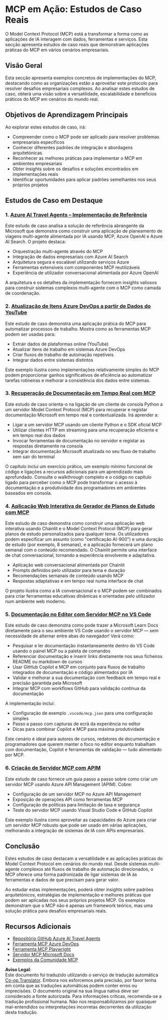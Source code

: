 <!--
CO_OP_TRANSLATOR_METADATA:
{
  "original_hash": "6940b1e931e51821b219aa9dcfe8c4ee",
  "translation_date": "2025-06-23T11:06:13+00:00",
  "source_file": "09-CaseStudy/README.md",
  "language_code": "pt"
}
-->
# MCP em Ação: Estudos de Caso Reais

O Model Context Protocol (MCP) está a transformar a forma como as aplicações de IA interagem com dados, ferramentas e serviços. Esta secção apresenta estudos de caso reais que demonstram aplicações práticas do MCP em vários cenários empresariais.

## Visão Geral

Esta secção apresenta exemplos concretos de implementações do MCP, destacando como as organizações estão a aproveitar este protocolo para resolver desafios empresariais complexos. Ao analisar estes estudos de caso, obterá uma visão sobre a versatilidade, escalabilidade e benefícios práticos do MCP em cenários do mundo real.

## Objetivos de Aprendizagem Principais

Ao explorar estes estudos de caso, irá:

- Compreender como o MCP pode ser aplicado para resolver problemas empresariais específicos
- Conhecer diferentes padrões de integração e abordagens arquitetónicas
- Reconhecer as melhores práticas para implementar o MCP em ambientes empresariais
- Obter insights sobre os desafios e soluções encontrados em implementações reais
- Identificar oportunidades para aplicar padrões semelhantes nos seus próprios projetos

## Estudos de Caso em Destaque

### 1. [Azure AI Travel Agents – Implementação de Referência](./travelagentsample.md)

Este estudo de caso analisa a solução de referência abrangente da Microsoft que demonstra como construir uma aplicação de planeamento de viagens multi-agente alimentada por IA usando MCP, Azure OpenAI e Azure AI Search. O projeto destaca:

- Orquestração multi-agente através do MCP
- Integração de dados empresariais com Azure AI Search
- Arquitetura segura e escalável utilizando serviços Azure
- Ferramentas extensíveis com componentes MCP reutilizáveis
- Experiência de utilizador conversacional alimentada por Azure OpenAI

A arquitetura e os detalhes da implementação fornecem insights valiosos para construir sistemas complexos multi-agente com o MCP como camada de coordenação.

### 2. [Atualização de Itens Azure DevOps a partir de Dados do YouTube](./UpdateADOItemsFromYT.md)

Este estudo de caso demonstra uma aplicação prática do MCP para automatizar processos de trabalho. Mostra como as ferramentas MCP podem ser usadas para:

- Extrair dados de plataformas online (YouTube)
- Atualizar itens de trabalho em sistemas Azure DevOps
- Criar fluxos de trabalho de automação repetíveis
- Integrar dados entre sistemas distintos

Este exemplo ilustra como implementações relativamente simples do MCP podem proporcionar ganhos significativos de eficiência ao automatizar tarefas rotineiras e melhorar a consistência dos dados entre sistemas.

### 3. [Recuperação de Documentação em Tempo Real com MCP](./docs-mcp/README.md)

Este estudo de caso orienta-o na ligação de um cliente de consola Python a um servidor Model Context Protocol (MCP) para recuperar e registar documentação Microsoft em tempo real e contextualizada. Irá aprender a:

- Ligar a um servidor MCP usando um cliente Python e o SDK oficial MCP
- Utilizar clientes HTTP em streaming para uma recuperação eficiente e em tempo real dos dados
- Invocar ferramentas de documentação no servidor e registar as respostas diretamente na consola
- Integrar documentação Microsoft atualizada no seu fluxo de trabalho sem sair do terminal

O capítulo inclui um exercício prático, um exemplo mínimo funcional de código e ligações a recursos adicionais para um aprendizado mais aprofundado. Consulte o walkthrough completo e o código no capítulo ligado para perceber como o MCP pode transformar o acesso à documentação e a produtividade dos programadores em ambientes baseados em consola.

### 4. [Aplicação Web Interativa de Gerador de Planos de Estudo com MCP](./docs-mcp/README.md)

Este estudo de caso demonstra como construir uma aplicação web interativa usando Chainlit e o Model Context Protocol (MCP) para gerar planos de estudo personalizados para qualquer tema. Os utilizadores podem especificar um assunto (como "certificação AI-900") e uma duração de estudo (por exemplo, 8 semanas), e a aplicação fornecerá um plano semanal com o conteúdo recomendado. O Chainlit permite uma interface de chat conversacional, tornando a experiência envolvente e adaptativa.

- Aplicação web conversacional alimentada por Chainlit
- Prompts definidos pelo utilizador para tema e duração
- Recomendações semanais de conteúdo usando MCP
- Respostas adaptativas e em tempo real numa interface de chat

O projeto ilustra como a IA conversacional e o MCP podem ser combinados para criar ferramentas educativas dinâmicas e orientadas pelo utilizador num ambiente web moderno.

### 5. [Documentação no Editor com Servidor MCP no VS Code](./docs-mcp/README.md)

Este estudo de caso demonstra como pode trazer a Microsoft Learn Docs diretamente para o seu ambiente VS Code usando o servidor MCP — sem necessidade de alternar entre abas do navegador! Verá como:

- Pesquisar e ler documentação instantaneamente dentro do VS Code usando o painel MCP ou a paleta de comandos
- Referenciar documentação e inserir links diretamente nos seus ficheiros README ou markdown de cursos
- Usar GitHub Copilot e MCP em conjunto para fluxos de trabalho integrados de documentação e código alimentados por IA
- Validar e melhorar a sua documentação com feedback em tempo real e precisão garantida pela Microsoft
- Integrar MCP com workflows GitHub para validação contínua da documentação

A implementação inclui:
- Configuração de exemplo `.vscode/mcp.json` para uma configuração simples
- Passo a passo com capturas de ecrã da experiência no editor
- Dicas para combinar Copilot e MCP para máxima produtividade

Este cenário é ideal para autores de cursos, redatores de documentação e programadores que querem manter o foco no editor enquanto trabalham com documentação, Copilot e ferramentas de validação — tudo alimentado por MCP.

### 6. [Criação de Servidor MCP com APIM](./apimsample.md)

Este estudo de caso fornece um guia passo a passo sobre como criar um servidor MCP usando Azure API Management (APIM). Cobre:
- Configuração de um servidor MCP no Azure API Management
- Exposição de operações API como ferramentas MCP
- Configuração de políticas para limitação de taxa e segurança
- Teste do servidor MCP usando Visual Studio Code e GitHub Copilot

Este exemplo ilustra como aproveitar as capacidades do Azure para criar um servidor MCP robusto que pode ser usado em várias aplicações, melhorando a integração de sistemas de IA com APIs empresariais.

## Conclusão

Estes estudos de caso destacam a versatilidade e as aplicações práticas do Model Context Protocol em cenários do mundo real. Desde sistemas multi-agente complexos até fluxos de trabalho de automação direcionados, o MCP oferece uma forma padronizada de ligar sistemas de IA às ferramentas e dados de que precisam para gerar valor.

Ao estudar estas implementações, poderá obter insights sobre padrões arquitetónicos, estratégias de implementação e melhores práticas que podem ser aplicadas nos seus próprios projetos MCP. Os exemplos demonstram que o MCP não é apenas um framework teórico, mas uma solução prática para desafios empresariais reais.

## Recursos Adicionais

- [Repositório GitHub Azure AI Travel Agents](https://github.com/Azure-Samples/azure-ai-travel-agents)
- [Ferramenta MCP Azure DevOps](https://github.com/microsoft/azure-devops-mcp)
- [Ferramenta MCP Playwright](https://github.com/microsoft/playwright-mcp)
- [Servidor MCP Microsoft Docs](https://github.com/MicrosoftDocs/mcp)
- [Exemplos da Comunidade MCP](https://github.com/microsoft/mcp)

**Aviso Legal**:  
Este documento foi traduzido utilizando o serviço de tradução automática [Co-op Translator](https://github.com/Azure/co-op-translator). Embora nos esforcemos pela precisão, por favor tenha em conta que as traduções automáticas podem conter erros ou imprecisões. O documento original na sua língua nativa deve ser considerado a fonte autorizada. Para informações críticas, recomenda-se a tradução profissional humana. Não nos responsabilizamos por quaisquer mal-entendidos ou interpretações incorretas decorrentes da utilização desta tradução.